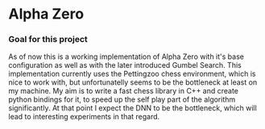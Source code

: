 # Alpha Zero


### Goal for this project

As of now this is a working implementation of Alpha Zero with it's base
configuration as well as with the later introduced Gumbel Search.
This implementation currently uses the Pettingzoo chess environment,
which is nice to work with, but unfortunatelly seems to be the bottleneck
at least on my machine. 
My aim is to write a fast chess library in C++ and create python bindings
for it, to speed up the self play part of the algorithm significantly.
At that point I expect the DNN to be the bottleneck, which will lead to
interesting experiments in that regard.
